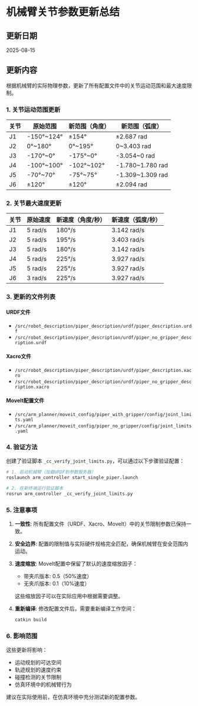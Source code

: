 # 机械臂关节参数更新总结

## 更新日期
2025-08-15

## 更新内容

根据机械臂的实际物理参数，更新了所有配置文件中的关节运动范围和最大速度限制。

### 1. 关节运动范围更新

| 关节 | 原始范围 | 新范围（角度） | 新范围（弧度） |
|------|----------|----------------|----------------|
| J1 | -150°~124° | ±154° | ±2.687 rad |
| J2 | 0°~180° | 0°~195° | 0~3.403 rad |
| J3 | -170°~0° | -175°~0° | -3.054~0 rad |
| J4 | -100°~100° | -102°~102° | -1.780~1.780 rad |
| J5 | -70°~70° | -75°~75° | -1.309~1.309 rad |
| J6 | ±120° | ±120° | ±2.094 rad |

### 2. 关节最大速度更新

| 关节 | 原始速度 | 新速度（角度/秒） | 新速度（弧度/秒） |
|------|----------|-------------------|-------------------|
| J1 | 5 rad/s | 180°/s | 3.142 rad/s |
| J2 | 5 rad/s | 195°/s | 3.403 rad/s |
| J3 | 5 rad/s | 180°/s | 3.142 rad/s |
| J4 | 5 rad/s | 225°/s | 3.927 rad/s |
| J5 | 5 rad/s | 225°/s | 3.927 rad/s |
| J6 | 3 rad/s | 225°/s | 3.927 rad/s |

### 3. 更新的文件列表

#### URDF文件
- `/src/robot_description/piper_description/urdf/piper_description.urdf`
- `/src/robot_description/piper_description/urdf/piper_no_gripper_description.urdf`

#### Xacro文件
- `/src/robot_description/piper_description/urdf/piper_description.xacro`
- `/src/robot_description/piper_description/urdf/piper_no_gripper_description.xacro`

#### MoveIt配置文件
- `/src/arm_planner/moveit_config/piper_with_gripper/config/joint_limits.yaml`
- `/src/arm_planner/moveit_config/piper_no_gripper/config/joint_limits.yaml`

### 4. 验证方法

创建了验证脚本 `_cc_verify_joint_limits.py`，可以通过以下步骤验证配置：

```bash
# 1. 启动机械臂（加载URDF到参数服务器）
roslaunch arm_controller start_single_piper.launch

# 2. 在新终端运行验证脚本
rosrun arm_controller _cc_verify_joint_limits.py
```

### 5. 注意事项

1. **一致性**: 所有配置文件（URDF、Xacro、MoveIt）中的关节限制参数已保持一致。

2. **安全边界**: 配置的限制值与实际硬件规格完全匹配，确保机械臂在安全范围内运动。

3. **速度缩放**: MoveIt配置中保留了默认的速度缩放因子：
   - 带夹爪版本: 0.5（50%速度）
   - 无夹爪版本: 0.1（10%速度）
   
   这些缩放因子可以在实际应用中根据需要调整。

4. **重新编译**: 修改配置文件后，需要重新编译工作空间：
   ```bash
   catkin build
   ```

### 6. 影响范围

这些更新将影响：
- 运动规划的可达空间
- 轨迹规划的速度约束
- 碰撞检测的关节限制
- 仿真环境中的机械臂行为

建议在实际使用前，在仿真环境中充分测试新的配置参数。